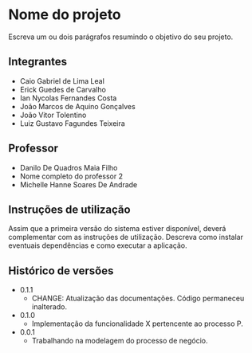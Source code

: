 # Nome do projeto

Escreva um ou dois parágrafos resumindo o objetivo do seu projeto.

## Integrantes

* Caio Gabriel de Lima Leal
* Erick Guedes de Carvalho 
* Ian Nycolas Fernandes Costa
* João Marcos de Aquino Gonçalves
* João Vitor Tolentino
* Luiz Gustavo Fagundes Teixeira

## Professor

* Danilo De Quadros Maia Filho
* Nome completo do professor 2
* Michelle Hanne Soares De Andrade

## Instruções de utilização

Assim que a primeira versão do sistema estiver disponível, deverá complementar com as instruções de utilização. Descreva como instalar eventuais dependências e como executar a aplicação.

## Histórico de versões

* 0.1.1
    * CHANGE: Atualização das documentações. Código permaneceu inalterado.
* 0.1.0
    * Implementação da funcionalidade X pertencente ao processo P.
* 0.0.1
    * Trabalhando na modelagem do processo de negócio.

